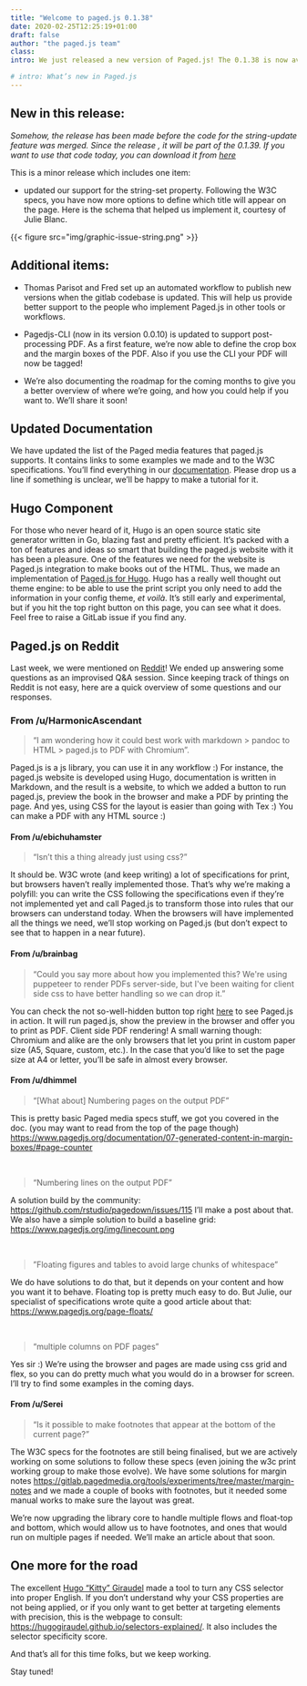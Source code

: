 ```yaml
---
title: "Welcome to paged.js 0.1.38" 
date: 2020-02-25T12:25:19+01:00
draft: false 
author: "the paged.js team" 
class:
intro: We just released a new version of Paged.js! The 0.1.38 is now available to download from [unpkg](https://unpkg.com) or [npm](https://www.npmjs.com/package/pagedjs).

# intro: What’s new in Paged.js
---
```


<!-- We just released a new version of Paged.js! The 0.1.38 is now available to download from [https://unpkg.com](https://unpkg.com/browse/pagedjs@0.1.38/dist/) or you can install it using [npm](https://www.npmjs.com/package/pagedjs). -->



## New in this release:

*Somehow, the release has been made before the code for the string-update feature was merged. Since the release , it will be part of the 0.1.39. If you want to use that code today, you can download it from [here](/documentation/releases)*


This is a minor release which includes one item:

- updated our support for the string-set property. Following the W3C specs, you have now more options to define which title will appear on the page. Here is the schema that helped us implement it, courtesy of Julie Blanc.

{{< figure src="img/graphic-issue-string.png" >}}

## Additional items:

- Thomas Parisot and Fred set up an automated workflow to publish new versions when the gitlab codebase is updated. This will help us provide better support to the people who implement Paged.js in other tools or workflows.

- Pagedjs-CLI (now in its version 0.0.10) is updated to support post-processing PDF. As a first feature, we’re now able to define the crop box and the margin boxes of the PDF. Also if you use the CLI your PDF will now be tagged!

- We’re also documenting the roadmap for the coming months to give you a better overview of where we’re going, and how you could help if you want to. We’ll share it soon!

## Updated Documentation

We have updated the list of the Paged media features that paged.js supports. It contains links to some examples we made and to the W3C specifications. You’ll find everything in our [documentation](http://localhost:1313/documentation/cheatsheet/). Please drop us a line if something is unclear, we’ll be happy to make a tutorial for it.

## Hugo Component

For those who never heard of it, Hugo is an open source static site generator written in Go, blazing fast and pretty efficient. It’s packed with a ton of features and ideas so smart that building the paged.js website with it has been a pleasure. One of the features we need for the website is Paged.js integration to make books out of the HTML. Thus, we made an implementation of [Paged.js for Hugo](https://gitlab.pagedmedia.org/julientaq/pagedjs-hugo). Hugo has a really well thought out theme engine: to be able to use the print script you only need to add the information in your config theme, *et voilà*. It’s still early and experimental, but if you hit the top right button on this page, you can see what it does. Feel free to raise a GitLab issue if you find any.

## Paged.js on Reddit

Last week, we were mentioned on [Reddit](https://www.reddit.com/r/javascript/comments/f5syqi/pagedjs_a_free_and_open_source_javascript_library/)! We ended up answering some questions as an improvised Q&A session. Since keeping track of things on Reddit is not easy, here are a quick overview of some questions and our responses.

### From /u/HarmonicAscendant

> “I am wondering how it could best work with markdown > pandoc to HTML > paged.js to PDF with Chromium”.

Paged.js is a js library, you can use it in any workflow :) For instance, the paged.js website is developed using Hugo, documentation is written in Markdown, and the result is a website, to which we added a button to run paged.js, preview the book in the browser and make a PDF by printing the page. And yes, using CSS for the layout is easier than going with Tex :) You can make a PDF with any HTML source :)

#### From /u/ebichuhamster

> “Isn’t this a thing already just using css?”

It should be. W3C wrote (and keep writing) a lot of specifications for print, but browsers haven’t really implemented those. That’s why we’re making a polyfill: you can write the CSS following the  specifications even if they’re not implemented yet and call Paged.js to transform those into rules that our browsers can understand today. When the browsers will have implemented all the things we need, we’ll stop working on Paged.js (but don’t expect to see that to happen in a near future).

#### From /u/brainbag

> “Could you say more about how you implemented this? We're using puppeteer to render PDFs server-side, but I've been waiting for client side css to have better handling so we can drop it.”

You can check the not so-well-hidden button top right [here](https://www.pagedjs.org/posts/2020-02-19-toc/) to see Paged.js in action. It will run paged.js, show the preview in the browser and offer you to print as PDF. Client side PDF rendering! A small warning though: Chromium and alike are the only browsers that let you print in custom paper size (A5, Square, custom, etc.). In the case that you’d like to set the page size at A4 or letter, you’ll be safe in almost every browser.

#### From /u/dhimmel

> “[What about] Numbering pages on the output PDF”

This is pretty basic Paged media specs stuff, we got you covered in the doc. (you may want to read from the top of the page though) https://www.pagedjs.org/documentation/07-generated-content-in-margin-boxes/#page-counter

​

> “Numbering lines on the output PDF”

A solution build by the community: https://github.com/rstudio/pagedown/issues/115 I’ll make a post about that. We also have a simple solution to build a baseline grid: https://www.pagedjs.org/img/linecount.png

​

> ”Floating figures and tables to avoid large chunks of whitespace”

We do have solutions to do that, but it depends on your content and how you want it to behave. Floating top is pretty much easy to do. But Julie, our specialist of specifications wrote quite a good article about that: https://www.pagedjs.org/page-floats/

​

> “multiple columns on PDF pages”

Yes sir :) We’re using the browser and pages are made using css grid and flex, so you can do pretty much what you would do in a browser for screen. I’ll try to find some examples in the coming days.

#### From /u/Serei

> “Is it possible to make footnotes that appear at the bottom of the current page?” 

The W3C specs for the footnotes are still being finalised, but we are actively working on some solutions to follow these specs (even joining the w3c print working group to make those evolve). We have some solutions for margin notes https://gitlab.pagedmedia.org/tools/experiments/tree/master/margin-notes and we made a couple of books with footnotes, but it needed some manual works to make sure the layout was great.

We’re now upgrading the library core to handle multiple flows and float-top and bottom, which would allow us to have footnotes, and ones that would run on multiple pages if needed. We’ll make an article about that soon.

## One more for the road

The excellent [Hugo “Kitty” Giraudel](https://hugogiraudel.com) made a tool to turn any CSS selector into proper English. If you don’t understand why your CSS properties are not being applied, or if you only want to get better at targeting elements with precision, this is the webpage to consult: https://hugogiraudel.github.io/selectors-explained/. It also includes the selector specificity score. 

And that’s all for this time folks, but we keep working.

Stay tuned!